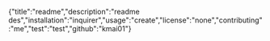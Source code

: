 {"title":"readme","description":"readme des","installation":"inquirer","usage":"create","license":"none","contributing":"me","test":"test","github":"kmai01"}